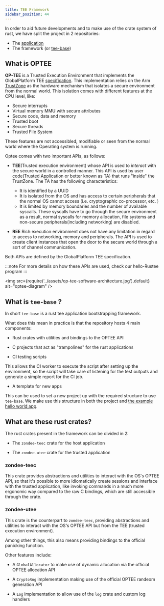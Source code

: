 ```yaml
---
title: TEE Framework
sidebar_position: 44
---
```


In order to aid future developments and to make use of the crate system of rust, we have split the project in 2 repositories:

- The [application](43.SubstrateService.md)
- The framework (or [tee-base](https://github.com/Zondax/tee-base))

## What is OPTEE

**OP-TEE** is a Trusted Execution Environment that implements the GlobalPlatform
TEE [specification](https://globalplatform.org/specs-library/tee-internal-core-api-specification/).
This implementation relies on the Arm [TrustZone](https://developer.arm.com/ip-products/security-ip/trustzone) as the hardware mechanism that isolates a
secure environment from the normal world. This isolation comes with different features at the CPU
level, like:

- Secure interrupts
- Virtual memory MMU with secure attributes
- Secure code, data and memory
- Trusted boot
- Secure threads
- Trusted File System

These features are not accessibled, modifiable or seen from the normal world where the Operating system is running.

Optee comes with two important APIs, as follows:

- **TEE**(Trusted execution environment) whose API is used to _interact_ with the secure
  world in a controlled manner. This API is used by
  user code(Trusted Application or better known as TA) that runs "inside" the TrustZone. The TA has the following characteristics:

    - It is identified by a UUID
    - It is isolated from the OS and has access to certain peripherals that the normal OS cannot access (i.e. cryptographic co-processor, etc. )
    - It is limited by memory boundaries and the number of available syscalls. These syscalls have to go through the secure environment as a result, normal
      syscalls for memory allocation, file systems and non-secure peripherals(including networking) are disabled.

- **REE** Rich execution environment does not have any limitation in
  regard to access to networking, memory and peripherals. The API is
  used to create client instances that open the door to the secure world through a sort of channel communication.

Both APIs are defined by the GlobalPlatform TEE specification.

:::note
For more details on how these APIs are used, check our hello-Rustee program
:::

<img
src={require('../assets/op-tee-software-architecture.jpg').default}
alt="optee-diagram"
/>

## What is `tee-base` ?

In short `tee-base` is a rust tee application bootstrapping framework.

What does this mean in practice is that the repository hosts 4 main components:

- Rust crates with utilities and bindings to the OPTEE API

- C projects that act as "trampolines" for the rust applications

- CI testing scripts

This allows the CI worker to execute the script after setting up the environment,
so the script will take care of listening for the test outputs and generate a simple
report for the CI job.

- A template for new apps

This can be used to set a new project up with the required structure to use `tee-base`.
We make use this structure in both the project and [the example hello world app](41.HelloRustee.md).

## What are these rust crates?

The rust crates present in the framework can be divided in 2:

- The `zondee-teec` crate for the host application

- The `zondee-utee` crate for the trusted application

### zondee-teec

This crate provides abstractions and utilities to interact with the OS's OPTEE API,
so that it's possible to more idiomatically create sessions and interface with the
trusted application, like invoking commands in a much more ergonomic way compared to the
raw C bindings, which are still accessible through the crate.

### zondee-utee

This crate is the counterpart to `zondee-teec`, providing abstractions and utilities to interact with the OS's OPTEE API but from the TEE (trusted execution environment).

Among other things, this also means providing bindings to the official panicking function.

Other features include:

- A `GlobalAllocator` to make use of dynamic allocation via the official OPTEE allocation API

- A `CryptoRng` implementation making use of the official OPTEE randeom generation API

- A `Log` implementation to allow use of the `log` crate and custom log handlers
